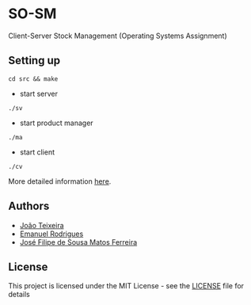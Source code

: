 # SO-SM

Client-Server Stock Management (Operating Systems Assignment) 

## Setting up

```
cd src && make
```
* start server
```
./sv
```

* start product manager
```
./ma
```

* start client
```
./cv
```

More detailed information [here](https://github.com/JoseFilipeFerreira/SO-SM/blob/README/enunciado-so-2018-19.pdf).

## Authors

* [João Teixeira](https://github.com/jtexeira)
* [Emanuel Rodrigues](https://github.com/Sapos1)
* [José Filipe de Sousa Matos Ferreira](https://github.com/JoseFilipeFerreira)

## License

This project is licensed under the MIT License - see the [LICENSE](LICENSE) file for details
